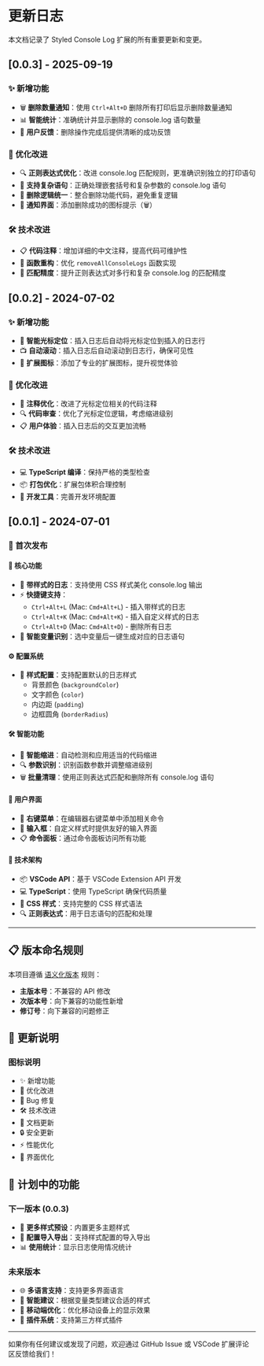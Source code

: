 # 更新日志

本文档记录了 Styled Console Log 扩展的所有重要更新和变更。

## [0.0.3] - 2025-09-19

### ✨ 新增功能
- 🗑️ **删除数量通知**：使用 `Ctrl+Alt+D` 删除所有打印后显示删除数量通知
- 📊 **智能统计**：准确统计并显示删除的 console.log 语句数量
- 🎯 **用户反馈**：删除操作完成后提供清晰的成功反馈

### 🔧 优化改进
- 🔍 **正则表达式优化**：改进 console.log 匹配规则，更准确识别独立的打印语句
- 📝 **支持复杂语句**：正确处理嵌套括号和复杂参数的 console.log 语句
- 💾 **删除逻辑统一**：整合删除功能代码，避免重复逻辑
- 🎨 **通知界面**：添加删除成功的图标提示（🗑️）

### 🛠️ 技术改进
- 📋 **代码注释**：增加详细的中文注释，提高代码可维护性
- 🔧 **函数重构**：优化 `removeAllConsoleLogs` 函数实现
- 🧪 **匹配精度**：提升正则表达式对多行和复杂 console.log 的匹配精度

## [0.0.2] - 2024-07-02

### ✨ 新增功能
- 🎯 **智能光标定位**：插入日志后自动将光标定位到插入的日志行
- 📺 **自动滚动**：插入日志后自动滚动到日志行，确保可见性
- 🎨 **扩展图标**：添加了专业的扩展图标，提升视觉体验

### 🔧 优化改进
- 📝 **注释优化**：改进了光标定位相关的代码注释
- 🔍 **代码审查**：优化了光标定位逻辑，考虑缩进级别
- 📋 **用户体验**：插入日志后的交互更加流畅

### 🛠️ 技术改进
- 💻 **TypeScript 编译**：保持严格的类型检查
- 📦 **打包优化**：扩展包体积合理控制
- 🔧 **开发工具**：完善开发环境配置

## [0.0.1] - 2024-07-01

### 🎉 首次发布

#### 🌟 核心功能
- 🎨 **带样式的日志**：支持使用 CSS 样式美化 console.log 输出
- ⚡ **快捷键支持**：
  - `Ctrl+Alt+L` (Mac: `Cmd+Alt+L`) - 插入带样式的日志
  - `Ctrl+Alt+K` (Mac: `Cmd+Alt+K`) - 插入自定义样式的日志
  - `Ctrl+Alt+D` (Mac: `Cmd+Alt+D`) - 删除所有日志
- 🎯 **智能变量识别**：选中变量后一键生成对应的日志语句

#### ⚙️ 配置系统
- 🎨 **样式配置**：支持配置默认的日志样式
  - 背景颜色 (`backgroundColor`)
  - 文字颜色 (`color`)
  - 内边距 (`padding`)
  - 边框圆角 (`borderRadius`)

#### 🛠️ 智能功能
- 📏 **智能缩进**：自动检测和应用适当的代码缩进
- 🔍 **参数识别**：识别函数参数并调整缩进级别
- 🗑️ **批量清理**：使用正则表达式匹配和删除所有 console.log 语句

#### 🎯 用户界面
- 📝 **右键菜单**：在编辑器右键菜单中添加相关命令
- 💬 **输入框**：自定义样式时提供友好的输入界面
- 📋 **命令面板**：通过命令面板访问所有功能

#### 🔧 技术架构
- 📦 **VSCode API**：基于 VSCode Extension API 开发
- 💻 **TypeScript**：使用 TypeScript 确保代码质量
- 🎨 **CSS 样式**：支持完整的 CSS 样式语法
- 🔍 **正则表达式**：用于日志语句的匹配和处理

---

## 📋 版本命名规则

本项目遵循 [语义化版本](https://semver.org/) 规则：

- **主版本号**：不兼容的 API 修改
- **次版本号**：向下兼容的功能性新增
- **修订号**：向下兼容的问题修正

## 📝 更新说明

### 图标说明
- ✨ 新增功能
- 🔧 优化改进
- 🐛 Bug 修复
- 🛠️ 技术改进
- 📝 文档更新
- 🔒 安全更新
- ⚡ 性能优化
- 🎨 界面优化

## 🔮 计划中的功能

### 下一版本 (0.0.3)
- 🎨 **更多样式预设**：内置更多主题样式
- 🔧 **配置导入导出**：支持样式配置的导入导出
- 📊 **使用统计**：显示日志使用情况统计

### 未来版本
- 🌐 **多语言支持**：支持更多界面语言
- 🎯 **智能建议**：根据变量类型建议合适的样式
- 📱 **移动端优化**：优化移动设备上的显示效果
- 🔌 **插件系统**：支持第三方样式插件

---

如果你有任何建议或发现了问题，欢迎通过 GitHub Issue 或 VSCode 扩展评论区反馈给我们！